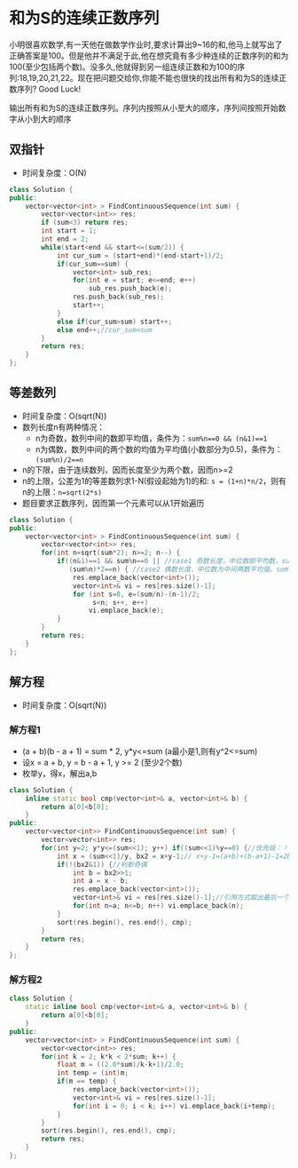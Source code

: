 # 和为S的连续正数序列

小明很喜欢数学,有一天他在做数学作业时,要求计算出9~16的和,他马上就写出了正确答案是100。但是他并不满足于此,他在想究竟有多少种连续的正数序列的和为100(至少包括两个数)。没多久,他就得到另一组连续正数和为100的序列:18,19,20,21,22。现在把问题交给你,你能不能也很快的找出所有和为S的连续正数序列? Good Luck!

输出所有和为S的连续正数序列。序列内按照从小至大的顺序，序列间按照开始数字从小到大的顺序

## 双指针

- 时间复杂度：O(N)

```cpp
class Solution {
public:
    vector<vector<int> > FindContinuousSequence(int sum) {
        vector<vector<int>> res;
        if (sum<3) return res;
        int start = 1;
        int end = 2;
        while(start<end && start<=(sum/2)) {
            int cur_sum = (start+end)*(end-start+1)/2;
            if(cur_sum==sum) {
                vector<int> sub_res;
                for(int e = start; e<=end; e++)
                    sub_res.push_back(e);
                res.push_back(sub_res);
                start++;
            }
            else if(cur_sum>sum) start++;
            else end++;//cur_sum<sum
        }
        return res;
    }
};
```

## 等差数列

- 时间复杂度：O(sqrt(N))
- 数列长度n有两种情况：
    - n为奇数，数列中间的数即平均值，条件为：`sum%n==0 && (n&1)==1`  
    - n为偶数，数列中间的两个数的均值为平均值(小数部分为0.5)，条件为：`(sum%n)/2==n`  
- n的下限，由于连续数列，因而长度至少为两个数，因而n>=2  
- n的上限，公差为1的等差数列求1-N(假设起始为1)的和: `s = (1+n)*n/2`，则有n的上限：`n=sqrt(2*s)`  
- 题目要求正数序列，因而第一个元素可以从1开始遍历  


```cpp
class Solution {
public:
    vector<vector<int> > FindContinuousSequence(int sum) {
        vector<vector<int>> res;
        for(int n=sqrt(sum*2); n>=2; n--) {
            if((n&1)==1 && sum%n==0 || //case1 奇数长度，中位数即平均数，sum可被n整除
               (sum%n)*2==n) { //case2 偶数长度，中位数为中间两数平均值。sum%n得到中间两数多出来的部分，n个0.5
                res.emplace_back(vector<int>());
                vector<int>& vi = res[res.size()-1];
                for (int s=0, e=(sum/n)-(n-1)/2;
                     s<n; s++, e++)
                    vi.emplace_back(e);
            }
        }
        return res;
    }
};
```

## 解方程

- 时间复杂度：O(sqrt(N))

### 解方程1

- (a + b)(b - a + 1) = sum * 2, y\*y<=sum (a最小是1,则有y^2<=sum)  
- 设x = a + b, y = b - a + 1, y >= 2  (至少2个数)  
- 枚举y，得x，解出a,b  

```cpp
class Solution {
    inline static bool cmp(vector<int>& a, vector<int>& b) {
        return a[0]<b[0];
    }
public:
    vector<vector<int>> FindContinuousSequence(int sum) {
        vector<vector<int>> res;
        for(int y=2; y*y<=(sum<<1); y++) if((sum<<1)%y==0) {//优先级：！ > 算术运算符 > 关系运算符 > && > || > 赋值运算符
            int x = (sum<<1)/y, bx2 = x+y-1;// x+y-1=(a+b)+(b-a+1)-1=2b
            if(!(bx2&1)) {//判断奇偶
                int b = bx2>>1;
                int a = x - b;
                res.emplace_back(vector<int>());
                vector<int>& vi = res[res.size()-1];//引用方式取出最后一个元素
                for(int n=a; n<=b; n++) vi.emplace_back(n);
            }
            sort(res.begin(), res.end(), cmp);
        }
        return res;
    }
};
```

### 解方程2

```cpp
class Solution {
    static inline bool cmp(vector<int>& a, vector<int>& b) {
        return a[0]<b[0];
    }
public:
    vector<vector<int> > FindContinuousSequence(int sum) {
        vector<vector<int>> res;
        for(int k = 2; k*k < 2*sum; k++) {
            float m = ((2.0*sum)/k-k+1)/2.0;
            int temp = (int)m;
            if(m == temp) {
                res.emplace_back(vector<int>());
                vector<int>& vi = res[res.size()-1];
                for(int i = 0; i < k; i++) vi.emplace_back(i+temp);
            }
        }
        sort(res.begin(), res.end(), cmp);
        return res;
    }
};
```
